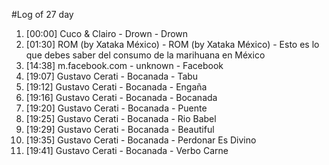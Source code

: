 #Log of 27 day

1. [00:00] Cuco & Clairo - Drown - Drown
1. [01:30] ROM (by Xataka México) - ROM (by Xataka México) - Esto es lo que debes saber del consumo de la marihuana en México
1. [14:38] m.facebook.com - unknown - Facebook
1. [19:07] Gustavo Cerati - Bocanada - Tabu
1. [19:12] Gustavo Cerati - Bocanada - Engaña
1. [19:16] Gustavo Cerati - Bocanada - Bocanada
1. [19:20] Gustavo Cerati - Bocanada - Puente
1. [19:25] Gustavo Cerati - Bocanada - Rio Babel
1. [19:29] Gustavo Cerati - Bocanada - Beautiful
1. [19:35] Gustavo Cerati - Bocanada - Perdonar Es Divino
1. [19:41] Gustavo Cerati - Bocanada - Verbo Carne
